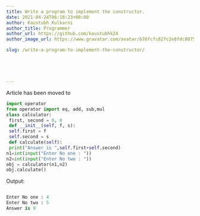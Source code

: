 ```yaml
---
title: Write a program to implement the constructor.
date: 2021-04-24T06:18:23+00:00
author: Kaustubh Kulkarni
author_title: Programmer
author_url: https://github.com/kaustubhk24
author_image_url: https://www.gravatar.com/avatar/b76fcfc82fc2e8fdc8075636f1735f61?s=200

slug: /write-a-program-to-implement-the-constructor/





---
```

Article has been moved to
```python title="file.py"
import operator
from operator import eq, add, sub,mul
class calculator:
 first, second = 0, 0
 def __init__(self, f, s):
 self.first = f
 self.second = s
 def calculate(self):
 print("Answer is ",self.first+self.second)
n1=int(input("Enter No one : "))
n2=int(input("Enter No two : "))
obj = calculator(n1,n2)
obj.calculate()
```

Output:

```python title="Output"

Enter No one : 4
Enter No two : 5
Answer is 9
```
